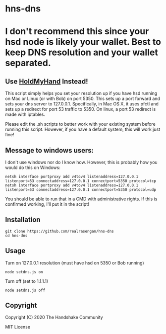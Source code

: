 # hns-dns
# I don't recommend this since your hsd node is likely your wallet.  Best to keep DNS resolution and your wallet separated.
## Use [HoldMyHand](https://github.com/realrasengan/holdmyhand) Instead!

This script simply helps you set your resolution up if you have hsd running on Mac or Linux (or with Bob) on port 5350.  This sets up a port forward and sets your dns server to 127.0.0.1.
Specifically, in Mac OS X, it uses pfctl and sets up a redirect for port 53 traffic to 5350. On linux, a port 53
redirect is made with iptables.

Please edit the .sh scripts to better work with your existing system before running this script.  However, if you have a default system, this will work just fine!

## Message to windows users:
I don't use windows nor do I know how.  However, this is probably how you would do this on Windows:
```
netsh interface portproxy add v4tov4 listenaddress=127.0.0.1 listenport=53 connectaddress=127.0.0.1 connectport=5350 protocol=tcp
netsh interface portproxy add v4tov4 listenaddress=127.0.0.1 listenport=53 connectaddress=127.0.0.1 connectport=5350 protocol=udp
```
You should be able to run that in a CMD with administrative rights.  If this is confirmed working, I'll put it in the script!

## Installation
```
git clone https://github.com/realrasengan/hns-dns
cd hns-dns
```

## Usage
Turn on 127.0.0.1 resolution (must have hsd on 5350 or Bob running)
```
node setdns.js on
```
Turn off (set to 1.1.1.1)
```
node setdns.js off
```

## Copyright
Copyright (C) 2020 The Handshake Community

MIT License


